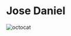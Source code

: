 # Jose Daniel

![octocat](https://github.com/Josedx04/rama/assets/146002144/400c0a68-5704-4dac-a88d-ee9540d1a2e0)
